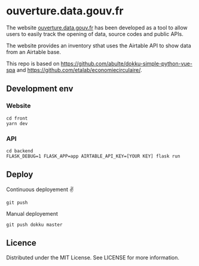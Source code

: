 # ouverture.data.gouv.fr

The website [ouverture.data.gouv.fr](https://ouverture.data.gouv.fr/) has been developed as a tool to allow users to easily track the opening of data, source codes and public APIs.

The website provides an inventory sthat uses the Airtable API to show data from an Airtable base.

This repo is based on https://github.com/abulte/dokku-simple-python-vue-spa and https://github.com/etalab/economiecirculaire/.

## Development env

### Website

```
cd front
yarn dev
```

### API

```
cd backend
FLASK_DEBUG=1 FLASK_APP=app AIRTABLE_API_KEY=[YOUR KEY] flask run
```


## Deploy

Continuous deployement ✌️

```
git push
```

Manual deployement

```
git push dokku master
```

## Licence
Distributed under the MIT License. See LICENSE for more information.

